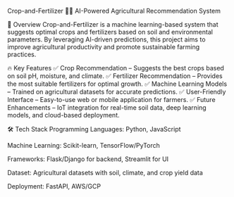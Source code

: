 Crop-and-Fertilizer 🌱🚜
AI-Powered Agricultural Recommendation System

📌 Overview
Crop-and-Fertilizer is a machine learning-based system that suggests optimal crops and fertilizers based on soil and environmental parameters. By leveraging AI-driven predictions, this project aims to improve agricultural productivity and promote sustainable farming practices.

🔥 Key Features
✅ Crop Recommendation – Suggests the best crops based on soil pH, moisture, and climate.
✅ Fertilizer Recommendation – Provides the most suitable fertilizers for optimal growth.
✅ Machine Learning Models – Trained on agricultural datasets for accurate predictions.
✅ User-Friendly Interface – Easy-to-use web or mobile application for farmers.
✅ Future Enhancements – IoT integration for real-time soil data, deep learning models, and cloud-based deployment.

🛠 Tech Stack
Programming Languages: Python, JavaScript

Machine Learning: Scikit-learn, TensorFlow/PyTorch

Frameworks: Flask/Django for backend, Streamlit for UI

Dataset: Agricultural datasets with soil, climate, and crop yield data

Deployment: FastAPI, AWS/GCP

